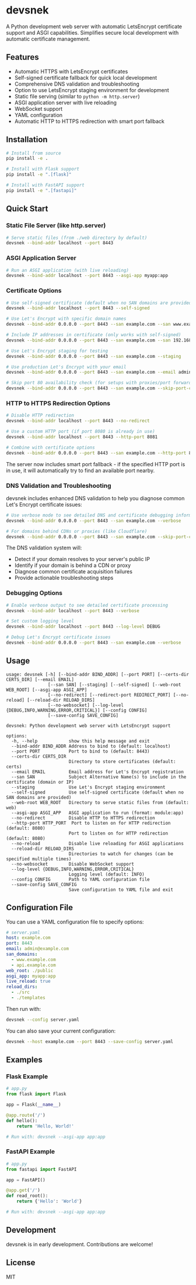 # devsnek

A Python development web server with automatic LetsEncrypt certificate support and ASGI capabilities. Simplifies secure local development with automatic certificate management.

## Features

- Automatic HTTPS with LetsEncrypt certificates
- Self-signed certificate fallback for quick local development
- Comprehensive DNS validation and troubleshooting
- Option to use LetsEncrypt staging environment for development
- Static file serving (similar to `python -m http.server`)
- ASGI application server with live reloading
- WebSocket support
- YAML configuration
- Automatic HTTP to HTTPS redirection with smart port fallback

## Installation

```bash
# Install from source
pip install -e .

# Install with Flask support
pip install -e ".[flask]"

# Install with FastAPI support
pip install -e ".[fastapi]"
```

## Quick Start

### Static File Server (like http.server)

```bash
# Serve static files (from ./web directory by default)
devsnek --bind-addr localhost --port 8443
```

### ASGI Application Server

```bash
# Run an ASGI application (with live reloading)
devsnek --bind-addr localhost --port 8443 --asgi-app myapp:app
```

### Certificate Options

```bash
# Use self-signed certificate (default when no SAN domains are provided)
devsnek --bind-addr localhost --port 8443 --self-signed

# Use Let's Encrypt with specific domain names
devsnek --bind-addr 0.0.0.0 --port 8443 --san example.com --san www.example.com

# Include IP addresses in certificate (only works with self-signed)
devsnek --bind-addr 0.0.0.0 --port 8443 --san example.com --san 192.168.1.10

# Use Let's Encrypt staging for testing
devsnek --bind-addr 0.0.0.0 --port 8443 --san example.com --staging

# Use production Let's Encrypt with your email
devsnek --bind-addr 0.0.0.0 --port 8443 --san example.com --email admin@example.com

# Skip port 80 availability check (for setups with proxies/port forwarding)
devsnek --bind-addr 0.0.0.0 --port 8443 --san example.com --skip-port-check
```

### HTTP to HTTPS Redirection Options

```bash
# Disable HTTP redirection
devsnek --bind-addr localhost --port 8443 --no-redirect

# Use a custom HTTP port (if port 8080 is already in use)
devsnek --bind-addr localhost --port 8443 --http-port 8081

# Combine with certificate options
devsnek --bind-addr 0.0.0.0 --port 8443 --san example.com --http-port 8081
```

The server now includes smart port fallback - if the specified HTTP port is in use, it will automatically try to find an available port nearby.

### DNS Validation and Troubleshooting

devsnek includes enhanced DNS validation to help you diagnose common Let's Encrypt certificate issues:

```bash
# Use verbose mode to see detailed DNS and certificate debugging information
devsnek --bind-addr 0.0.0.0 --port 8443 --san example.com --verbose

# For domains behind CDNs or proxies (like Cloudflare)
devsnek --bind-addr 0.0.0.0 --port 8443 --san example.com --skip-port-check
```

The DNS validation system will:
- Detect if your domain resolves to your server's public IP
- Identify if your domain is behind a CDN or proxy
- Diagnose common certificate acquisition failures
- Provide actionable troubleshooting steps

### Debugging Options

```bash
# Enable verbose output to see detailed certificate processing
devsnek --bind-addr localhost --port 8443 --verbose

# Set custom logging level
devsnek --bind-addr localhost --port 8443 --log-level DEBUG

# Debug Let's Encrypt certificate issues
devsnek --bind-addr 0.0.0.0 --port 8443 --san example.com --verbose
```

## Usage

```
usage: devsnek [-h] [--bind-addr BIND_ADDR] [--port PORT] [--certs-dir CERTS_DIR] [--email EMAIL] 
                [--san SAN] [--staging] [--self-signed] [--web-root WEB_ROOT] [--asgi-app ASGI_APP] 
                [--no-redirect] [--redirect-port REDIRECT_PORT] [--no-reload] [--reload-dir RELOAD_DIRS] 
                [--no-websocket] [--log-level {DEBUG,INFO,WARNING,ERROR,CRITICAL}] [--config CONFIG] 
                [--save-config SAVE_CONFIG]

devsnek: Python development web server with LetsEncrypt support

options:
  -h, --help            show this help message and exit
  --bind-addr BIND_ADDR Address to bind to (default: localhost)
  --port PORT           Port to bind to (default: 8443)
  --certs-dir CERTS_DIR
                        Directory to store certificates (default: certs)
  --email EMAIL         Email address for Let's Encrypt registration
  --san SAN             Subject Alternative Name(s) to include in the certificate (domain or IP)
  --staging             Use Let's Encrypt staging environment
  --self-signed         Use self-signed certificate (default when no SAN domains are provided)
  --web-root WEB_ROOT   Directory to serve static files from (default: web)
  --asgi-app ASGI_APP   ASGI application to run (format: module:app)
  --no-redirect         Disable HTTP to HTTPS redirection
  --http-port HTTP_PORT  Port to listen on for HTTP redirection (default: 8080)
                        Port to listen on for HTTP redirection (default: 8080)
  --no-reload           Disable live reloading for ASGI applications
  --reload-dir RELOAD_DIRS
                        Directories to watch for changes (can be specified multiple times)
  --no-websocket        Disable WebSocket support
  --log-level {DEBUG,INFO,WARNING,ERROR,CRITICAL}
                        Logging level (default: INFO)
  --config CONFIG       Path to YAML configuration file
  --save-config SAVE_CONFIG
                        Save configuration to YAML file and exit
```

## Configuration File

You can use a YAML configuration file to specify options:

```yaml
# server.yaml
host: example.com
port: 8443
email: admin@example.com
san_domains:
  - www.example.com
  - api.example.com
web_root: ./public
asgi_app: myapp:app
live_reload: true
reload_dirs:
  - ./src
  - ./templates
```

Then run with:

```bash
devsnek --config server.yaml
```

You can also save your current configuration:

```bash
devsnek --host example.com --port 8443 --save-config server.yaml
```

## Examples

### Flask Example

```python
# app.py
from flask import Flask

app = Flask(__name__)

@app.route('/')
def hello():
    return 'Hello, World!'

# Run with: devsnek --asgi-app app:app
```

### FastAPI Example

```python
# app.py
from fastapi import FastAPI

app = FastAPI()

@app.get('/')
def read_root():
    return {'Hello': 'World'}

# Run with: devsnek --asgi-app app:app
```

## Development

devsnek is in early development. Contributions are welcome!

## License

MIT